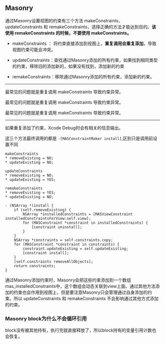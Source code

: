 ## Masonry

通过Masonry设置视图的约束有三个方法 makeConstraints、updateConstraints 和 remakeConstraints，选择正确的方法才能达到目的。**该使用 remakeConstraints 的时候，不要使用 makeConstraints。**

* makeConstraints ： 将约束直接添加到视图上，**重复调用会重复添加**，导致视图约束可能会冲突。

* updateConstraints：查找通过Masonry添加的所有约束，如果找到相同类型的约束，移除旧的添加新的，如果没有找到，添加新的约束

* remakeConstraints：移除通过Masonry添加的所有约束，添加新的约束。

  

-----------

最常见的问题就是重复调用 makeConstraints 导致约束异常。

最常见的问题就是重复调用 makeConstraints 导致约束异常。

最常见的问题就是重复调用 makeConstraints 导致约束异常。

------------

如果重复添加了约束，Xcode Debug时会有相关的信息输出。



这三个方法最终调用的都是 `-[MASConstraintMaker install]`,区别只是调用前设置不同

```
makeConstraints
* removeExisting = NO;
* updateExisting = NO;

updateConstraints
* removeExisting = NO;
* updateExisting = YES;

remakeConstraints
* removeExisting = YES;
* updateExisting = NO;
```

```
- (NSArray *)install {
    if (self.removeExisting) {
        NSArray *installedConstraints = [MASViewConstraint installedConstraintsForView:self.view];
        for (MASConstraint *constraint in installedConstraints) {
            [constraint uninstall];
        }
    }
    NSArray *constraints = self.constraints.copy;
    for (MASConstraint *constraint in constraints) {
        constraint.updateExisting = self.updateExisting;
        [constraint install];
    }
    [self.constraints removeAllObjects];
    return constraints;
}
```

通过Masonry添加约束时，Masonry会把这些约束添加到一个数组mas_installedConstraints中，这个数组会动态关联到view上面。通过其他方法添加的约束也会作用到视图上，但是要注意Masonry只会管理通过自身添加的约束。所以 updateConstraints 和 remakeConstraints 不会影响通过其他方式添加的约束。



### Masonry block为什么不会循环引用

block没有被其他持有，执行完就直接释放了，所以block持有的变量引用计数也会恢复。







